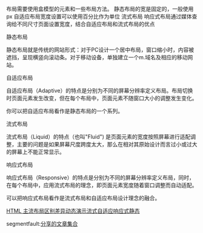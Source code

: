 布局需要使用盒模型的元素和一些布局方法。
静态布局的宽是固定的，一般使用px
自适应布局宽度设置可以使用百分比作为单位
流式布局
响应式布局通过媒体查询给不同尺寸页面设置宽度，结合自适应布局和流式布局的优点


静态布局

静态布局就是传统的网站形式：对于PC设计一个居中布局，窗口缩小时，内容被遮挡，呈现横竖向滚动条。对于移动设备，单独建立一个m.域名及相应的移动网站。

自适应布局

自适应布局（Adaptive）的特点是分别为不同的屏幕分辨率定义布局。布局切换时页面元素发生改变，但在每个布局中，页面元素不随窗口大小的调整发生变化。

你可以把自适应布局看作是静态布局的一个系列。

流式布局

流式布局（Liquid）的特点（也叫"Fluid") 是页面元素的宽度按照屏幕进行适配调整，主要的问题是如果屏幕尺度跨度太大，那么在相对其原始设计而言过小或过大的屏幕上不能正常显示。

响应式布局

响应式布局（Responsive）的特点是分别为不同的屏幕分辨率定义布局，同时，在每个布局中，应用流式布局的理念，即页面元素宽度随着窗口调整而自动适配。

可以把响应式布局看作是流式布局和自适应布局设计理念的融合。


[HTML 主流布局区别差异动态演示流式自适应响应式静态](http://wow.techbrood.com/fiddle/1753)

segmentfault:[分享的文章集合](https://segmentfault.com/a/1190000008588263)
